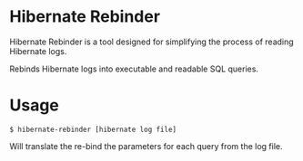 # Hibernate Rebinder

Hibernate Rebinder is a tool designed for simplifying the process of reading Hibernate logs.

Rebinds Hibernate logs into executable and readable SQL queries.

# Usage

    $ hibernate-rebinder [hibernate log file]
    
Will translate the re-bind the parameters for each query from the log file.
    

    


